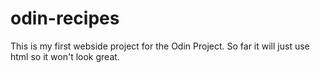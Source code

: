 # odin-recipes
This is my first webside project for the Odin Project. 
So far it will just use html so it won't look great.